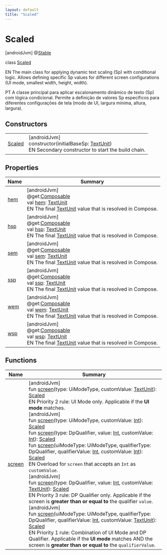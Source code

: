 ```yaml
---
layout: default
title: "Scaled"
---
```


# Scaled

[androidJvm]
@[Stable](https://developer.android.com/reference/kotlin/androidx/compose/runtime/Stable.html)

class [Scaled](index.md)

EN The main class for applying dynamic text scaling (Sp) with conditional logic. Allows defining specific Sp values for different screen configurations (UI mode, smallest width, height, width).

PT A classe principal para aplicar escalonamento dinâmico de texto (Sp) com lógica condicional. Permite a definição de valores Sp específicos para diferentes configurações de tela (modo de UI, largura mínima, altura, largura).

## Constructors

| | |
|---|---|
| [Scaled](-scaled.md) | [androidJvm]<br>constructor(initialBaseSp: [TextUnit](https://developer.android.com/reference/kotlin/androidx/compose/ui/unit/TextUnit.html))<br>EN Secondary constructor to start the build chain. |

## Properties

| Name | Summary |
|---|---|
| [hem](hem.md) | [androidJvm]<br>@get:[Composable](https://developer.android.com/reference/kotlin/androidx/compose/runtime/Composable.html)<br>val [hem](hem.md): [TextUnit](https://developer.android.com/reference/kotlin/androidx/compose/ui/unit/TextUnit.html)<br>EN The final [TextUnit](https://developer.android.com/reference/kotlin/androidx/compose/ui/unit/TextUnit.html) value that is resolved in Compose. |
| [hsp](hsp.md) | [androidJvm]<br>@get:[Composable](https://developer.android.com/reference/kotlin/androidx/compose/runtime/Composable.html)<br>val [hsp](hsp.md): [TextUnit](https://developer.android.com/reference/kotlin/androidx/compose/ui/unit/TextUnit.html)<br>EN The final [TextUnit](https://developer.android.com/reference/kotlin/androidx/compose/ui/unit/TextUnit.html) value that is resolved in Compose. |
| [sem](sem.md) | [androidJvm]<br>@get:[Composable](https://developer.android.com/reference/kotlin/androidx/compose/runtime/Composable.html)<br>val [sem](sem.md): [TextUnit](https://developer.android.com/reference/kotlin/androidx/compose/ui/unit/TextUnit.html)<br>EN The final [TextUnit](https://developer.android.com/reference/kotlin/androidx/compose/ui/unit/TextUnit.html) value that is resolved in Compose. |
| [ssp](ssp.md) | [androidJvm]<br>@get:[Composable](https://developer.android.com/reference/kotlin/androidx/compose/runtime/Composable.html)<br>val [ssp](ssp.md): [TextUnit](https://developer.android.com/reference/kotlin/androidx/compose/ui/unit/TextUnit.html)<br>EN The final [TextUnit](https://developer.android.com/reference/kotlin/androidx/compose/ui/unit/TextUnit.html) value that is resolved in Compose. |
| [wem](wem.md) | [androidJvm]<br>@get:[Composable](https://developer.android.com/reference/kotlin/androidx/compose/runtime/Composable.html)<br>val [wem](wem.md): [TextUnit](https://developer.android.com/reference/kotlin/androidx/compose/ui/unit/TextUnit.html)<br>EN The final [TextUnit](https://developer.android.com/reference/kotlin/androidx/compose/ui/unit/TextUnit.html) value that is resolved in Compose. |
| [wsp](wsp.md) | [androidJvm]<br>@get:[Composable](https://developer.android.com/reference/kotlin/androidx/compose/runtime/Composable.html)<br>val [wsp](wsp.md): [TextUnit](https://developer.android.com/reference/kotlin/androidx/compose/ui/unit/TextUnit.html)<br>EN The final [TextUnit](https://developer.android.com/reference/kotlin/androidx/compose/ui/unit/TextUnit.html) value that is resolved in Compose. |

## Functions

| Name | Summary |
|---|---|
| [screen](screen.md) | [androidJvm]<br>fun [screen](screen.md)(type: UiModeType, customValue: [TextUnit](https://developer.android.com/reference/kotlin/androidx/compose/ui/unit/TextUnit.html)): [Scaled](index.md)<br>EN Priority 2 rule: UI Mode only. Applicable if the **UI mode** matches.<br>[androidJvm]<br>fun [screen](screen.md)(type: UiModeType, customValue: [Int](https://kotlinlang.org/api/core/kotlin-stdlib/kotlin/-int/index.html)): [Scaled](index.md)<br>fun [screen](screen.md)(type: DpQualifier, value: [Int](https://kotlinlang.org/api/core/kotlin-stdlib/kotlin/-int/index.html), customValue: [Int](https://kotlinlang.org/api/core/kotlin-stdlib/kotlin/-int/index.html)): [Scaled](index.md)<br>fun [screen](screen.md)(uiModeType: UiModeType, qualifierType: DpQualifier, qualifierValue: [Int](https://kotlinlang.org/api/core/kotlin-stdlib/kotlin/-int/index.html), customValue: [Int](https://kotlinlang.org/api/core/kotlin-stdlib/kotlin/-int/index.html)): [Scaled](index.md)<br>EN Overload for `screen` that accepts an `Int` as `customValue`.<br>[androidJvm]<br>fun [screen](screen.md)(type: DpQualifier, value: [Int](https://kotlinlang.org/api/core/kotlin-stdlib/kotlin/-int/index.html), customValue: [TextUnit](https://developer.android.com/reference/kotlin/androidx/compose/ui/unit/TextUnit.html)): [Scaled](index.md)<br>EN Priority 3 rule: DP Qualifier only. Applicable if the screen is **greater than or equal to** the qualifier `value`.<br>[androidJvm]<br>fun [screen](screen.md)(uiModeType: UiModeType, qualifierType: DpQualifier, qualifierValue: [Int](https://kotlinlang.org/api/core/kotlin-stdlib/kotlin/-int/index.html), customValue: [TextUnit](https://developer.android.com/reference/kotlin/androidx/compose/ui/unit/TextUnit.html)): [Scaled](index.md)<br>EN Priority 1 rule: Combination of UI Mode and DP Qualifier. Applicable if the **UI mode** matches AND the screen is **greater than or equal to** the `qualifierValue`. |